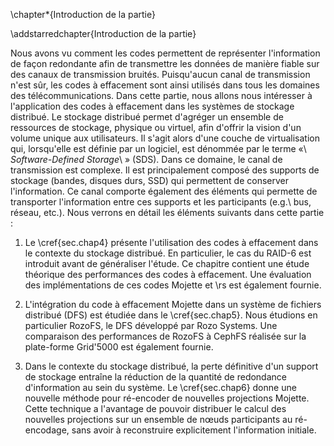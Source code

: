 
\chapter*{Introduction de la partie}

\addstarredchapter{Introduction de la partie}

Nous avons vu comment les codes permettent de représenter
l'information de façon redondante afin de transmettre les données de manière
fiable sur des canaux de transmission bruités. Puisqu'aucun canal de
transmission n'est sûr, les codes à effacement sont ainsi utilisés dans tous
les domaines des télécommunications. Dans cette partie, nous allons nous
intéresser à l'application des codes à effacement dans les systèmes de stockage
distribué.
Le stockage distribué permet d'agréger un ensemble de ressources de stockage,
physique ou virtuel, afin d'offrir la vision d'un volume unique aux
utilisateurs. Il s'agit alors d'une couche de virtualisation qui, lorsqu'elle
est définie par un logiciel, est dénommée par le terme «\ *Software-Defined
Storage*\ » (SDS).
Dans ce domaine, le canal de transmission est complexe. Il est principalement
composé des supports de stockage (bandes, disques durs, SSD) qui permettent de
conserver l'information. Ce canal comporte également des éléments qui permette
de transporter l'information entre ces supports et les participants (e.g.\ bus,
réseau, etc.).
Nous verrons en détail les éléments suivants dans cette partie :

1. Le \cref{sec.chap4} présente l'utilisation des codes à effacement dans le
contexte du stockage distribué. En particulier, le cas du RAID-6 est introduit
avant de généraliser l'étude. Ce chapitre contient une étude théorique des
performances des codes à effacement. Une évaluation des implémentations de ces
codes Mojette et \rs est également fournie.

2. L'intégration du code à effacement Mojette dans un système de fichiers
distribué (DFS) est étudiée dans le \cref{sec.chap5}. Nous étudions en
particulier RozoFS, le DFS développé par Rozo Systems. Une comparaison des
performances de RozoFS à CephFS réalisée sur la plate-forme Grid'5000 est
également fournie.

3. Dans le contexte du stockage distribué, la perte définitive d'un support de
stockage entraîne la réduction de la quantité de redondance d'information au
sein du système. Le \cref{sec.chap6} donne une nouvelle méthode pour ré-encoder
de nouvelles projections Mojette. Cette technique a l'avantage de pouvoir
distribuer le calcul des nouvelles projections sur un ensemble de nœuds
participants au ré-encodage, sans avoir à reconstruire explicitement
l'information initiale. 

